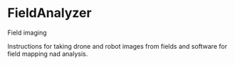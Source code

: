 # FieldAnalyzer
Field imaging

Instructions for taking drone and robot images from fields and software for field mapping nad analysis.
